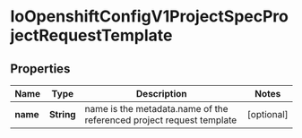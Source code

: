 
# IoOpenshiftConfigV1ProjectSpecProjectRequestTemplate

## Properties
Name | Type | Description | Notes
------------ | ------------- | ------------- | -------------
**name** | **String** | name is the metadata.name of the referenced project request template |  [optional]



